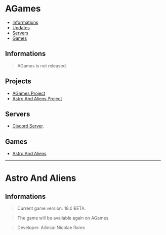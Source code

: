 # AGames

- [Informations](#informations)
- [Updates](#updates)
- [Servers](#servers)
- [Games](#games)

## Informations
> AGames is not released.

## Projects
- [AGames Project](https://github.com/Ailincai-Nicolae-Rares/AGames/projects/3?fullscreen=true)
- [Astro And Aliens Project](https://github.com/Ailincai-Nicolae-Rares/AGames/projects/1?fullscreen=true)

## Servers
- [Discord Server](https://discord.gg/dBUc67y).

## Games

- [Astro And Aliens](#astro-and-aliens)

----
# Astro And Aliens
## Informations
> Current game version: 18.0 BETA.

> The game will be available again on AGames.

> Developer: Ailincai Nicolae Rares
